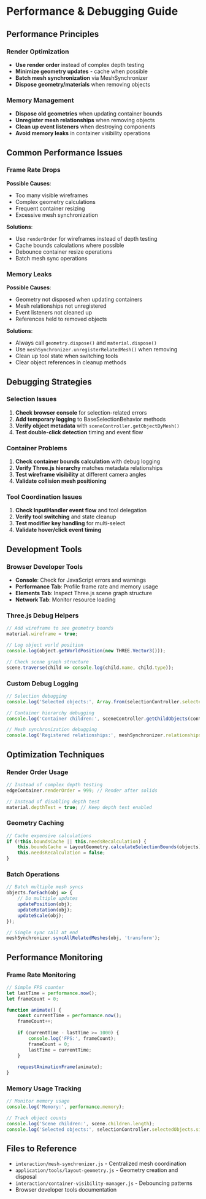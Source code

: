 # Performance & Debugging Guide

## Performance Principles

### Render Optimization
- **Use render order** instead of complex depth testing
- **Minimize geometry updates** - cache when possible  
- **Batch mesh synchronization** via MeshSynchronizer
- **Dispose geometry/materials** when removing objects

### Memory Management
- **Dispose old geometries** when updating container bounds
- **Unregister mesh relationships** when removing objects
- **Clean up event listeners** when destroying components
- **Avoid memory leaks** in container visibility operations

## Common Performance Issues

### Frame Rate Drops
**Possible Causes**:
- Too many visible wireframes
- Complex geometry calculations  
- Frequent container resizing
- Excessive mesh synchronization

**Solutions**:
- Use `renderOrder` for wireframes instead of depth testing
- Cache bounds calculations where possible
- Debounce container resize operations
- Batch mesh sync operations

### Memory Leaks
**Possible Causes**:
- Geometry not disposed when updating containers
- Mesh relationships not unregistered
- Event listeners not cleaned up
- References held to removed objects

**Solutions**:
- Always call `geometry.dispose()` and `material.dispose()`
- Use `meshSynchronizer.unregisterRelatedMesh()` when removing
- Clean up tool state when switching tools
- Clear object references in cleanup methods

## Debugging Strategies

### Selection Issues
1. **Check browser console** for selection-related errors
2. **Add temporary logging** to BaseSelectionBehavior methods
3. **Verify object metadata** with `sceneController.getObjectByMesh()`
4. **Test double-click detection** timing and event flow

### Container Problems
1. **Check container bounds calculation** with debug logging  
2. **Verify Three.js hierarchy** matches metadata relationships
3. **Test wireframe visibility** at different camera angles
4. **Validate collision mesh positioning**

### Tool Coordination Issues  
1. **Check InputHandler event flow** and tool delegation
2. **Verify tool switching** and state cleanup
3. **Test modifier key handling** for multi-select
4. **Validate hover/click event timing**

## Development Tools

### Browser Developer Tools
- **Console**: Check for JavaScript errors and warnings
- **Performance Tab**: Profile frame rate and memory usage
- **Elements Tab**: Inspect Three.js scene graph structure
- **Network Tab**: Monitor resource loading

### Three.js Debug Helpers
```javascript
// Add wireframe to see geometry bounds
material.wireframe = true;

// Log object world position
console.log(object.getWorldPosition(new THREE.Vector3()));

// Check scene graph structure  
scene.traverse(child => console.log(child.name, child.type));
```

### Custom Debug Logging
```javascript
// Selection debugging
console.log('Selected objects:', Array.from(selectionController.selectedObjects));

// Container hierarchy debugging
console.log('Container children:', sceneController.getChildObjects(containerId));

// Mesh synchronization debugging  
console.log('Registered relationships:', meshSynchronizer.relationships.size);
```

## Optimization Techniques

### Render Order Usage
```javascript
// Instead of complex depth testing
edgeContainer.renderOrder = 999; // Render after solids

// Instead of disabling depth test
material.depthTest = true; // Keep depth test enabled
```

### Geometry Caching
```javascript
// Cache expensive calculations
if (!this.boundsCache || this.needsRecalculation) {
    this.boundsCache = LayoutGeometry.calculateSelectionBounds(objects);
    this.needsRecalculation = false;
}
```

### Batch Operations
```javascript
// Batch multiple mesh syncs
objects.forEach(obj => {
    // Do multiple updates
    updatePosition(obj);
    updateRotation(obj);
    updateScale(obj);
});

// Single sync call at end
meshSynchronizer.syncAllRelatedMeshes(obj, 'transform');
```

## Performance Monitoring

### Frame Rate Monitoring
```javascript
// Simple FPS counter
let lastTime = performance.now();
let frameCount = 0;

function animate() {
    const currentTime = performance.now();
    frameCount++;
    
    if (currentTime - lastTime >= 1000) {
        console.log('FPS:', frameCount);
        frameCount = 0;
        lastTime = currentTime;
    }
    
    requestAnimationFrame(animate);
}
```

### Memory Usage Tracking
```javascript
// Monitor memory usage
console.log('Memory:', performance.memory);

// Track object counts
console.log('Scene children:', scene.children.length);
console.log('Selected objects:', selectionController.selectedObjects.size);
```

## Files to Reference
- `interaction/mesh-synchronizer.js` - Centralized mesh coordination
- `application/tools/layout-geometry.js` - Geometry creation and disposal
- `interaction/container-visibility-manager.js` - Debouncing patterns
- Browser developer tools documentation